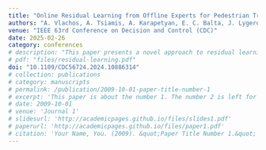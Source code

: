 ```yaml
---
title: "Online Residual Learning from Offline Experts for Pedestrian Tracking"
authors: "A. Vlachos, A. Tsiamis, A. Karapetyan, E. C. Balta, J. Lygeros"
venue: "IEEE 63rd Conference on Decision and Control (CDC)"
date: 2025-02-26
category: conferences
# description: "This paper presents a novel approach to residual learning for pedestrian tracking."
# pdf: "files/residual-learning.pdf"
doi: "10.1109/CDC56724.2024.10886314"
# collection: publications
# category: manuscripts
# permalink: /publication/2009-10-01-paper-title-number-1
# excerpt: 'This paper is about the number 1. The number 2 is left for future work.'
# date: 2009-10-01
# venue: 'Journal 1'
# slidesurl: 'http://academicpages.github.io/files/slides1.pdf'
# paperurl: 'http://academicpages.github.io/files/paper1.pdf'
# citation: 'Your Name, You. (2009). &quot;Paper Title Number 1.&quot; <i>Journal 1</i>. 1(1).'
---
```


<!-- The contents above will be part of a list of publications, if the user clicks the link for the publication than the contents of section will be rendered as a full page, allowing you to provide more information about the paper for the reader. When publications are displayed as a single page, the contents of the above "citation" field will automatically be included below this section in a smaller font. -->
